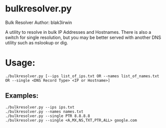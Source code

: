 # bulkresolver.py

Bulk Resolver
Author: blak3irwin


A utility to resolve in bulk IP Addresses and Hostnames.  There is also a
switch for single resolution, but you may be better served with another
DNS utility such as nslookup or dig.

# Usage: 
```
./bulkresolver.py [--ips list_of_ips.txt OR --names list_of_names.txt OR --single <DNS Record Type> <IP or Hostname>]
```
## Examples: 
```
./bulkresolver.py --ips ips.txt
./bulkresolver.py --names names.txt
./bulkresolver.py --single PTR 8.8.8.8
./bulkresolver.py --single <A,MX,NS,TXT,PTR,ALL> google.com
```
